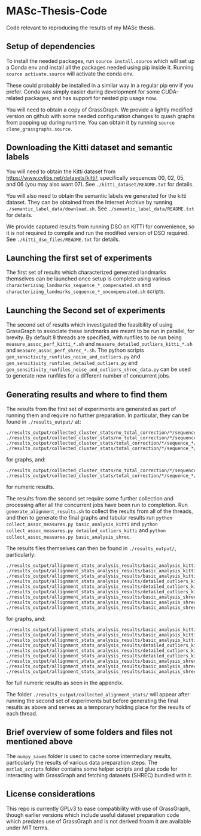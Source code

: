# MASc-Thesis-Code
Code relevant to reproducing the results of my MASc thesis.

## Setup of dependencies
To install the needed packages, run `source install.source` which will set up a Conda env and install all the packages needed using pip inside it. Running `source activate.source` will activate the conda env.

These could probably be installed in a similar way in a regular pip env if you prefer. Conda was simply easier during development for some CUDA-related packages, and has support for nested pip usage now.

You will need to obtain a copy of GrassGraph. We provide a lightly modified version on github with some needed configuration changes to quash graphs from popping up during runtime. You can obtain it by running `source clone_grassgraphs.source`.

## Downloading the Kitti dataset and semantic labels
You will need to obtain the Kitti dataset from https://www.cvlibs.net/datasets/kitti/, specifically sequences 00, 02, 05, and 06 (you may also want 07). See `./kitti_dataset/README.txt` for details.

You will also need to obtain the semantic labels we generated for the kitti dataset. They can be obtained from the Internet Archive by running `./semantic_label_data/download.sh`. See `./semantic_label_data/README.txt` for details. 

We provide captured results from running DSO on KITTI for convenience, so it is not required to compile and run the modified version of DSO required. See `./kitti_dso_files/README.txt` for details.

## Launching the first set of experiments
The first set of results which characterized generated landmarks themselves can be launched once setup is complete using various `characterizing_landmarks_sequence_*_compensated.sh` and `characterizing_landmarks_sequence_*_uncompensated.sh` scripts.

## Launching the Second set of experiments
The second set of results which investigated the feasibility of using GrassGraph to associate these landmarks are meant to be run in parallel, for brevity. By default 8 threads are specified, with runfiles to be run being `measure_assoc_perf_kitti_*.sh` and `measure_detailed_outliers_kitti_*.sh` and `measure_assoc_perf_shrec_*.sh`. The python scripts `gen_sensitivity_runfiles_noise_and_outliers.py` and `gen_sensitivity_runfiles_detailed_outliers.py` and `gen_sensitivity_runfiles_noise_and_outliers_shrec_data.py` can be used to generate new runfiles for a different number of concurrent jobs.

## Generating results and where to find them
The results from the first set of experiments are generated as part of running them and require no further preparation. In particular, they can be found in `./results_output/` at:
```
./results_output/collected_cluster_stats/no_total_correction/*/sequence_*/nn_distance_between_histogram.png
./results_output/collected_cluster_stats/no_total_correction/*/sequence_*/nn_precent_outliers_histogram.png
./results_output/collected_cluster_stats/total_correction/*/sequence_*/nn_distance_between_histogram.png
./results_output/collected_cluster_stats/total_correction/*/sequence_*/nn_precent_outliers_histogram.png
```
for graphs, and:
```
./results_output/collected_cluster_stats/no_total_correction/*/sequence_*/logfile.txt
./results_output/collected_cluster_stats/total_correction/*/sequence_*/logfile.txt
```
for numeric results.

The results from the second set require some further collection and processing after all the concurrent jobs have been run to completion. Run `generate_alignment_results.sh` to collect the results from all of the threads, and then to generate the final graphs and tabular results run `python collect_assoc_measures.py basic_analysis_kitti` and `python collect_assoc_measures.py detailed_outliers_kitti` and `python collect_assoc_measures.py basic_analysis_shrec`.

The results files themselves can then be found in `./results_output/`, particularly:
```
./results_output/allignment_stats_analysis_results/basic_analysis_kitti/pcent_match/pcent_match_avg_lineplot.png
./results_output/allignment_stats_analysis_results/basic_analysis_kitti/matrix_frob/matrix_frob_med_lineplot.png
./results_output/allignment_stats_analysis_results/basic_analysis_kitti/angle_difference/angle_diff_avg_lineplot.png
./results_output/allignment_stats_analysis_results/detailed_outliers_kitti/pcent_match/pcent_match_avg_lineplot.png
./results_output/allignment_stats_analysis_results/detailed_outliers_kitti/matrix_frob/matrix_frob_med_lineplot.png
./results_output/allignment_stats_analysis_results/detailed_outliers_kitti/angle_difference/angle_diff_avg_lineplot.png
./results_output/allignment_stats_analysis_results/basic_analysis_shrec/pcent_match/pcent_match_avg_lineplot.png
./results_output/allignment_stats_analysis_results/basic_analysis_shrec/matrix_frob/matrix_frob_med_lineplot.png
./results_output/allignment_stats_analysis_results/basic_analysis_shrec/angle_difference/angle_diff_avg_lineplot.png
```
for graphs, and:
```
./results_output/allignment_stats_analysis_results/basic_analysis_kitti/pcent_match/pcent_match_avg_grid_tables.txt
./results_output/allignment_stats_analysis_results/basic_analysis_kitti/matrix_frob/matrix_frob_med_grid_tables.txt
./results_output/allignment_stats_analysis_results/basic_analysis_kitti/angle_difference/angle_diff_avg_grid_tables.txt
./results_output/allignment_stats_analysis_results/detailed_outliers_kitti/pcent_match/pcent_match_avg_grid_tables.txt
./results_output/allignment_stats_analysis_results/detailed_outliers_kitti/matrix_frob/matrix_frob_med_grid_tables.txt
./results_output/allignment_stats_analysis_results/detailed_outliers_kitti/angle_difference/angle_diff_avg_grid_tables.txt
./results_output/allignment_stats_analysis_results/basic_analysis_shrec/pcent_match/pcent_match_avg_grid_tables.txt
./results_output/allignment_stats_analysis_results/basic_analysis_shrec/matrix_frob/matrix_frob_med_grid_tables.txt
./results_output/allignment_stats_analysis_results/basic_analysis_shrec/angle_difference/angle_diff_avg_grid_tables.txt
```
for full numeric results as seen in the appendix.

The folder `./results_output/collected_alignment_stats/` will appear after running the second set of experiments but before generating the final results as above and serves as a temporary holding place for the results of each thread.

## Brief overview of some folders and files not mentioned above
The `numpy_saves` folder is used to cache some intermediary results, particularly the results of various data preparation steps.
The `matlab_scripts` folder contains some helper scripts and glue code for interacting with GrassGraph and fetching datasets (SHREC) bundled with it.

## License considerations
This repo is currently GPLv3 to ease compatibility with use of GrassGraph, though earlier versions which include useful dataset preparation code which predates use of GrassGraph and is not derived froom it are available under MIT terms.

